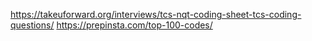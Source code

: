 https://takeuforward.org/interviews/tcs-nqt-coding-sheet-tcs-coding-questions/
https://prepinsta.com/top-100-codes/
